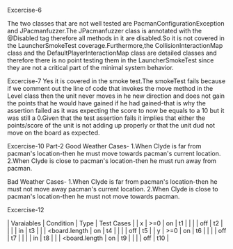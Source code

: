 Excercise-6

The two classes that are not well tested are PacmanConfigurationException and JPacmanfuzzer.The JPacmanfuzzer class is annotated with the @Disabled tag
therefore all methods in it are disabled.So it is not covered in the LauncherSmokeTest coverage.Furthermore,the CollisionInteractionMap class and the
DefaultPlayerInteractionMap class are detailed classes and therefore there is no point testing them in the LauncherSmokeTest since they are not a 
critical part of the minimal system behavior.

Excercise-7
Yes it is covered in the smoke test.The smokeTest fails because if we comment out the line of code that invokes the move method in the Level class then
the unit never moves in he new direction and does not gain the points that he would have gained if he had gained-that is why the assertion failed as it was
expecting the score to now be equals to a 10 but it was still a 0.Given that the test assertion fails it implies that either the points/score of the unit is
not adding up properly or that the unit dud not move on the board as expected.

Excercise-10
Part-2
  Good Weather Cases-
  1.When Clyde is far from pacman's location-then he must move towards pacman's current location.
  2.When Clyde is close to pacman's location-then he must run away from pacman.
  
  Bad Weather Cases-
  1.When Clyde is far from pacman's location-then he must not  move away pacman's current location.
  2.When Clyde is close to pacman's location-then he must not move towards pacman.
  
  
 Excercise-12
 
 | Varaiables | Condition       | Type   | Test Cases   |
 |     x      |  >=0            |   on   |      t1      | 
 |            |                 |   off  |      t2      | 
 |            |                 |   in   |      t3      | 
 |            |  <board.length  |   on   |      t4      | 
 |            |                 |   off  |      t5      | 
 |     y      |  >=0            |   on   |      t6      | 
 |            |                 |   off  |      t7      | 
 |            |                 |   in   |      t8      | 
 |            |  <board.length  |   on   |      t9      | 
 |            |                 |   off  |      t10     |


